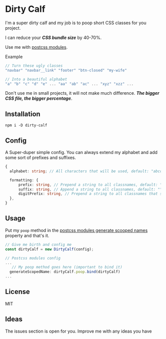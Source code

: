 # Dirty Calf

I'm a super dirty calf and my job is to poop short CSS classes for you project.

I can reduce your **_CSS bundle size_** by 40-70%.

Use me with [postcss modules](https://github.com/madyankin/postcss-modules).

Example

```js
// Turn these ugly classes
"navbar" "navbar__link" "footer" "btn-closed" "my-wife"

// Into a beautiful alphabet
"a" "b" "c" "d" "e" ... "aa" "ab" "ac" ... "xyz" "xzz" ...

```

Don't use me in small projects, it will not make much difference. **_The bigger CSS file, the bigger percentage_**.

## Installation

```
npm i -D dirty-calf
```

## Config

A Super-duper simple config. You can always extend my alphabet and add some sort of prefixes and suffixes.

```ts
{
  alphabet: string; // All characters that will be used, default: "abcdefghijklmnopqrstuvwxyzABCDEFGHIJKLMNOPQRSTUVWXYZ0123456789_",

  formatting: {
      prefix: string, // Prepend a string to all classnames, default: ""
      suffix: string, // Append a string to all classnames, default: ""
      digitPrefix: string, // Prepend a string to all classnames that start with a digit, otherwise they're invalid. default: "_".
  },
}

```

## Usage

Put my `poop` method in the [postcss modules generate scooped names](https://github.com/madyankin/postcss-modules#generating-scoped-names) property and that's it.

```js
// Give me birth and config me
const dirtyCalf = new DirtyCalf(config);

// Postcss modules config
...
   // My poop method goes here (important to bind it)
  generateScopedName: dirtyCalf.poop.bind(dirtyCalf)
...

```

## License

MIT

## Ideas

The issues section is open for you. Improve me with any ideas you have
